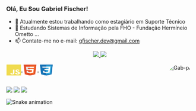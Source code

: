 ### Olá, Eu Sou Gabriel Fischer!

- 🔭 Atualmente estou trabalhando como estagiário em Suporte Técnico
- 🌱 Estudando Sistemas de Informação pela FHO - Fundação Hermíneio Ometto ...
- 📫 Contate-me no e-mail: gfischer.dev@gmail.com

<div align="center">
  <a href="https://github.com/devgfischer">
  <img height="1750em" src="https://github-readme-stats.vercel.app/api?username=devgfischer&show_icons=true&theme=dark&include_all_commits=true&count_private=true"/>
  <img height="180em" src="https://github-readme-stats.vercel.app/api/top-langs/?username=devgfischer&layout=compact&langs_count=7&theme=dark"/>
</div>
  <div style="display: inline_block"><br>
  <img align="center" alt="Gab-Js" height="30" width="40" src="https://raw.githubusercontent.com/devicons/devicon/master/icons/javascript/javascript-plain.svg">
  <img align="center" alt="Gab-HTML" height="30" width="40" src="https://raw.githubusercontent.com/devicons/devicon/master/icons/html5/html5-original.svg">
  <img align="center" alt="Gab-CSS" height="30" width="40" src="https://raw.githubusercontent.com/devicons/devicon/master/icons/css3/css3-original.svg">
  <img align="right" alt="Gab-pic" height="150" style="border-radius:50px;" src="https://media1.giphy.com/media/jpbnoe3UIa8TU8LM13/giphy.gif?cid=790b76116da9ee512a4167b7f883928e1ea6dddadfee8ad5&rid=giphy.gif&ct=g">
</div>
  
  ##
  
  <div>
  <a href="https://instagram.com/gabrielf.biro" target="_blank"><img src="https://img.shields.io/badge/-Instagram-%23E4405F?style=for-the-badge&logo=instagram&logoColor=white" target="_blank"></a>
  <a href = "mailto:gfischer.dev@gmail.com"><img src="https://img.shields.io/badge/-Gmail-%23333?style=for-the-badge&logo=gmail&logoColor=white" target="_blank"></a>
  <a href="https://www.linkedin.com/in/gabrielr-fischer/" target="_blank"><img src="https://img.shields.io/badge/-LinkedIn-%230077B5?style=for-the-badge&logo=linkedin&logoColor=white" target="_blank"></a> 
  </div>
  
  ![Snake animation](https://github.com/devgfischer/devgfischer/blob/output/github-contribution-grid-snake.svg)
 
